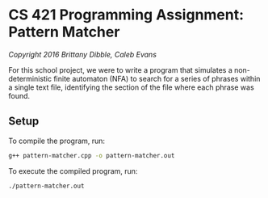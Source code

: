 # CS 421 Programming Assignment: Pattern Matcher
*Copyright 2016 Brittany Dibble, Caleb Evans*

For this school project, we were to write a program that simulates a
non-deterministic finite automaton (NFA) to search for a series of phrases
within a single text file, identifying the section of the file where each phrase
was found.

## Setup 

To compile the program, run:  
```bash
g++ pattern-matcher.cpp -o pattern-matcher.out
```

To execute the compiled program, run:  
```bash
./pattern-matcher.out
```
